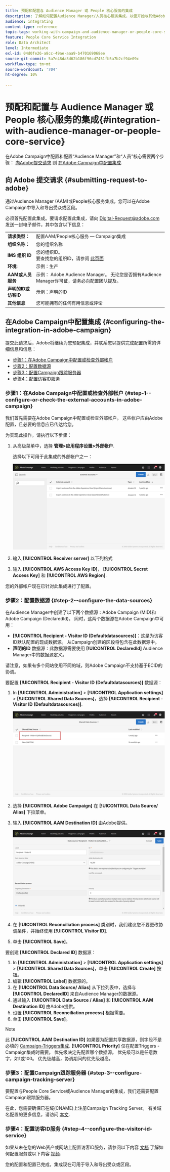 ```yaml
---
title: 预配和配置与 Audience Manager 或 People 核心服务的集成
description: 了解如何配置Audience Manager/人员核心服务集成，以便开始与其他Adobe Experience Cloud解决方案共享受众或区段。
audience: integrating
content-type: reference
topic-tags: working-with-campaign-and-audience-manager-or-people-core-service
feature: People Core Service Integration
role: Data Architect
level: Intermediate
exl-id: 04d0fe26-a8cc-49ae-aaa9-b470169068ee
source-git-commit: 5a7e48da3d62b186f96cd7451fb5a7b2cf94e09c
workflow-type: tm+mt
source-wordcount: '704'
ht-degree: 10%

---
```


# 预配和配置与 Audience Manager 或 People 核心服务的集成{#integration-with-audience-manager-or-people-core-service}

在Adobe Campaign中配置和配置“Audience Manager”和“人员”核心需要两个步骤： [向Adobe提交请求](#submitting-request-to-adobe) 则 [在Adobe Campaign中配置集成](#configuring-the-integration-in-adobe-campaign).

## 向 Adobe 提交请求 {#submitting-request-to-adobe}

通过Audience Manager (AAM)或People核心服务集成，您可以在Adobe Campaign中导入和导出受众或区段。

必须首先配置此集成。要请求配置此集成，请向 [Digital-Request@adobe.com](mailto:Digital-Request@adobe.com) 发送一封电子邮件，其中包含以下信息：

<table> 
 <tbody> 
  <tr> 
   <td> <strong>请求类型：</strong><br /> </td> 
   <td> 配置AAM/People核心服务 — Campaign集成 </td> 
  </tr> 
  <tr> 
   <td> <strong>组织名称：</strong><br /> </td> 
   <td> 您的组织名称 </td> 
  </tr> 
  <tr> 
   <td> <strong>IMS 组织 ID</strong><br /> </td> 
   <td> 您的组织ID。 <br> 要查找您的组织ID，请参阅 <a href="https://experienceleague.adobe.com/docs/core-services/interface/administration/organizations.html?lang=zh-Hans">此页面</a></td> 
  </tr> 
  <tr> 
   <td> <strong>环境:</strong><br /> </td> 
   <td> 示例：生产 </td> 
  </tr> 
  <tr> 
   <td> <strong>AAM或人员服务</strong><br /> </td> 
   <td> 示例： Adobe Audience Manager。 无论您是否拥有Audience Manager许可证，请务必向配置团队提及。</td> 
  </tr> 
  <tr> 
   <td> <strong>声明的ID或访客ID</strong><br /> </td> 
   <td> 示例：声明的ID </td> 
  </tr> 
  <tr> 
   <td> <strong>其他信息</strong><br /> </td> 
   <td> 您可能拥有的任何有用信息或评论 </td> 
  </tr> 
 </tbody> 
</table>

## 在Adobe Campaign中配置集成 {#configuring-the-integration-in-adobe-campaign}

提交此请求后，Adobe将继续为您预配集成，并联系您以提供完成配置所需的详细信息和信息：

* [步骤1：在Adobe Campaign中配置或检查外部帐户](#step-1--configure-or-check-the-external-accounts-in-adobe-campaign)
* [步骤2：配置数据源](#step-2--configure-the-data-sources)
* [步骤3：配置Campaign跟踪服务器](#step-3--configure-campaign-tracking-server)
* [步骤4：配置访客ID服务](#step-4--configure-the-visitor-id-service)

### 步骤1：在Adobe Campaign中配置或检查外部帐户 {#step-1--configure-or-check-the-external-accounts-in-adobe-campaign}

我们首先需要在Adobe Campaign中配置或检查外部帐户。 这些帐户应由Adobe配置，且必要的信息应已传达给您。

为实现此操作，请执行以下步骤：

1. 从高级菜单中，选择 **管理>应用程序设置>外部帐户**.

   选择以下可用于此集成的外部帐户之一：

   ![](assets/integration_aam_1.png)

1. 输入 **[!UICONTROL Receiver server]** 以下列格式
1. 输入 **[!UICONTROL AWS Access Key ID]**， **[!UICONTROL Secret Access Key]** 和 **[!UICONTROL AWS Region]**.

您的外部帐户现在已针对此集成进行了配置。

### 步骤2：配置数据源 {#step-2--configure-the-data-sources}

在Audience Manager中创建了以下两个数据源：Adobe Campaign (MID)和Adobe Campaign (DeclaredId)。 同时，这两个数据源在Adobe Campaign中可用：

* **[!UICONTROL Recipient - Visitor ID (Defaultdatasources)]**：这是为访客ID默认配置的现成数据源。 从Campaign创建的区段将包含在此数据源中。
* **声明的ID** 数据源：此数据源需要使用 **[!UICONTROL DeclaredId]** Audience Manager中的数据源定义。

请注意，如果有多个网站使用不同的域，则Adobe Campaign不支持基于ECID的协调。

要配置 **[!UICONTROL Recipient - Visitor ID (Defaultdatasources)]** 数据源：

1. In **[!UICONTROL Administration]** > **[!UICONTROL Application settings]** > **[!UICONTROL Shared Data Sources]**，选择 **[!UICONTROL Recipient - Visitor ID (Defaultdatasources)]**.

   ![](assets/integration_aam_2.png)

1. 选择 **[!UICONTROL Adobe Campaign]** 在 **[!UICONTROL Data Source/ Alias]** 下拉菜单。
1. 输入 **[!UICONTROL AAM Destination ID]** 由Adobe提供。

   ![](assets/integration_aam_3.png)

1. 在 **[!UICONTROL Reconciliation process]** 类别时，我们建议您不要更改协调条件，并始终使用 **[!UICONTROL Visitor ID]**.
1. 单击 **[!UICONTROL Save]**。

要创建 **[!UICONTROL Declared ID]** 数据源：

1. In **[!UICONTROL Administration]** > **[!UICONTROL Application settings]** > **[!UICONTROL Shared Data Sources]**，单击 **[!UICONTROL Create]** 按钮。
1. 编辑 **[!UICONTROL Label]** 数据源的。
1. 在 **[!UICONTROL Data Source/ Alias]** 从下拉列表中，选择与 **[!UICONTROL DeclaredID]** 来自Audience Manager的数据源。
1. 通过输入 **[!UICONTROL Data Source / Alias]** 和 **[!UICONTROL AAM Destination ID]** 由Adobe提供。
1. 设置 **[!UICONTROL Reconciliation process]** 根据需要。
1. 单击 **[!UICONTROL Save]**。

>[!NOTE]
>
>此 **[!UICONTROL AAM Destination ID]** 如果要为配置共享数据源，则字段不是必填的 [Campaign-Triggers集成](../../integrating/using/configuring-triggers-in-experience-cloud.md). **[!UICONTROL Priority]** 仅在配置Triggers - Campaign集成时需要。 优先级决定先配置哪个数据源。 优先级可以是任意数字，如1或100。 优先级越高，协调期间的优先级越高。

### 步骤3：配置Campaign跟踪服务器 {#step-3--configure-campaign-tracking-server}

要配置与People Core Service或Audience Manager的集成，我们还需要配置Campaign跟踪服务器。

在此，您需要确保已在域(CNAME)上注册Campaign Tracking Server。 有关域名配置的更多信息，请访问 [本文](https://helpx.adobe.com/cn/campaign/kb/domain-name-delegation.html).

### 步骤4：配置访客ID服务 {#step-4--configure-the-visitor-id-service}

如果从未在您的Web资产或网站上配置访客ID服务，请参阅以下内容 [文档](https://experienceleague.adobe.com/docs/id-service/using/implementation/setup-aam-analytics.html) 了解如何配置服务或以下内容 [视频](https://helpx.adobe.com/cn/marketing-cloud/how-to/email-marketing.html#step-two).

您的配置和配置已完成，集成现在可用于导入和导出受众或区段。
